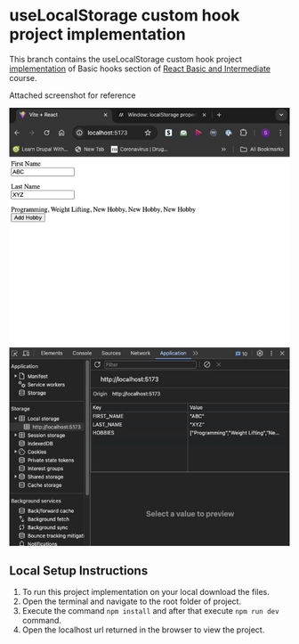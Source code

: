 # useLocalStorage custom hook project implementation
This branch contains the useLocalStorage custom hook project [implementation](https://github.com/WebDevSimplified/React-Simplified-Beginner-Projects/tree/main/53-54-use-local-storage-hook/before) of Basic hooks section of [React Basic and Intermediate](https://courses.webdevsimplified.com/view/courses/react-simplified-beginner/1764772-basic-hooks/5836227-49-usefetch-custom-hook-project-introduction) course.

Attached screenshot for reference

![Attached screenshot for reference](https://github.com/Skills-Learnings/React-Basic-and-Intermediate/blob/03-advanced-components-useLocalStorage-custom-hook-project/public/useLocalStorage-custom-hook-project-screenshot.jpg?raw=true)

## Local Setup Instructions
1. To run this project implementation on your local download the files.
2. Open the terminal and navigate to the root folder of project.
3. Execute the command `npm install` and after that execute `npm run dev` command.
4. Open the localhost url returned in the browser to view the project.

